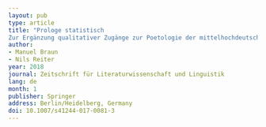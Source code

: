 ```yaml
---
layout: pub
type: article
title: "Prologe statistisch
Zur Ergänzung qualitativer Zugänge zur Poetologie der mittelhochdeutschen Literatur durch quantitative Analysen"
author:
- Manuel Braun
- Nils Reiter
year: 2018
journal: Zeitschrift für Literaturwissenschaft und Linguistik
lang: de
month: 1
publisher: Springer 
address: Berlin/Heidelberg, Germany 
doi: 10.1007/s41244-017-0081-3
---
```


